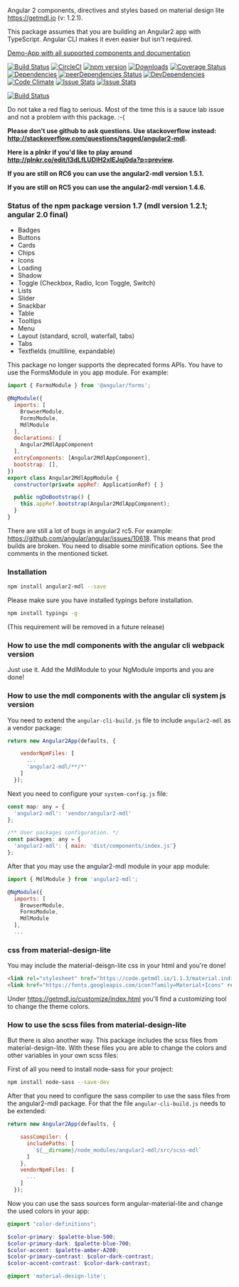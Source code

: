 
Angular 2 components, directives and styles based on material design lite https://getmdl.io (v: 1.2.1).

This package assumes that you are building an Angular2 app with TypeScript. Angular CLI makes it even easier but isn't required.

[Demo-App with all supported components and documentation](http://mseemann.io/angular2-mdl/)

[![Build Status](https://travis-ci.org/mseemann/angular2-mdl.svg?branch=master)](https://travis-ci.org/mseemann/angular2-mdl)
[![CircleCI](https://circleci.com/gh/mseemann/angular2-mdl/tree/master.svg?style=shield)](https://circleci.com/gh/mseemann/angular2-mdl/tree/master)
[![npm version](https://badge.fury.io/js/angular2-mdl.svg)](http://badge.fury.io/js/angular2-mdl)
[![Downloads](http://img.shields.io/npm/dm/angular2-mdl.svg)](https://npmjs.org/package/angular2-mdl)
[![Coverage Status](https://coveralls.io/repos/github/mseemann/angular2-mdl/badge.svg?branch=master)](https://coveralls.io/github/mseemann/angular2-mdl?branch=master)
[![Dependencies](https://david-dm.org/mseemann/angular2-mdl.svg)](https://david-dm.org/mseemann/angular2-mdl)
[![peerDependencies Status](https://david-dm.org/mseemann/angular2-mdl/peer-status.svg)](https://david-dm.org/mseemann/angular2-mdl?type=peer)
[![DevDependencies](https://david-dm.org/mseemann/angular2-mdl/dev-status.svg)](https://david-dm.org/mseemann/angular2-mdl#info=devDependencies&view=table)
[![Code Climate](https://codeclimate.com/github/mseemann/angular2-mdl/badges/gpa.svg)](https://codeclimate.com/github/mseemann/angular2-mdl)
[![Issue Stats](http://issuestats.com/github/mseemann/angular2-mdl/badge/issue?style=flat)](http://issuestats.com/github/mseemann/angular2-mdl)
[![Issue Stats](http://issuestats.com/github/mseemann/angular2-mdl/badge/pr?style=flat)](http://issuestats.com/github/mseemann/angular2-mdl)

[![Build Status](https://saucelabs.com/browser-matrix/angular2-mdl.svg)](https://saucelabs.com/u/angular2-mdl)

Do not take a red flag to serious. Most of the time this is a sauce lab issue and not a problem with this package. :-(

**Please don't use github to ask questions. Use stackoverflow instead: http://stackoverflow.com/questions/tagged/angular2-mdl.**

**Here is a plnkr if you'd like to play around http://plnkr.co/edit/I3dLfLUDIH2xlEJqj0da?p=preview.**

**If you are still on RC6 you can use the angular2-mdl version 1.5.1.**

**If you are still on RC5 you can use the angular2-mdl version 1.4.6.**


### Status of the npm package version 1.7 (mdl version 1.2.1; angular 2.0 final)

- Badges
- Buttons 
- Cards
- Chips
- Icons
- Loading
- Shadow
- Toggle (Checkbox, Radio, Icon Toggle, Switch)
- Lists
- Slider
- Snackbar
- Table
- Tooltips
- Menu
- Layout (standard, scroll, waterfall, tabs)
- Tabs
- Textfields (multiline, expandable)

This package no longer supports the deprecated forms APIs. You have to use the FormsModule in you app module. For example:

```JavaScript
import { FormsModule } from '@angular/forms';

@NgModule({
  imports: [
    BrowserModule,
    FormsModule,
    MdlModule
  ],
  declarations: [
    Angular2MdlAppComponent
  ],
  entryComponents: [Angular2MdlAppComponent],
  bootstrap: [],
})
export class Angular2MdlAppModule {
  constructor(private appRef: ApplicationRef) { }

  public ngDoBootstrap() {
    this.appRef.bootstrap(Angular2MdlAppComponent);
  }
}
```

There are still a lot of bugs in angular2 rc5. For example: https://github.com/angular/angular/issues/10618. 
This means that prod builds are broken. You need to disable some minification options. See the comments in the mentioned ticket.

### Installation

```bash
npm install angular2-mdl --save
```

Please make sure you have installed typings before installation.
```bash
npm install typings -g
```
(This requirement will be removed in a future release)

### How to use the mdl components with the angular cli webpack version

Just use it. Add the MdlModule to your NgModule imports and you are done!

### How to use the mdl components with the angular cli system js version

You need to extend the `angular-cli-build.js` file to include `angular2-mdl` as a vendor package: 

```JavaScript
return new Angular2App(defaults, {

    vendorNpmFiles: [
      ...
      'angular2-mdl/**/*'
    ]
  });
```

Next you need to configure your `system-config.js` file:

```JavaScript
const map: any = {
  'angular2-mdl': 'vendor/angular2-mdl'
};

/** User packages configuration. */
const packages: any = {
  'angular2-mdl': { main: 'dist/components/index.js'}
};
```

After that you may use the angular2-mdl module in your app module:
```JavaScript
import { MdlModule } from 'angular2-mdl';

@NgModule({
  imports: [
    BrowserModule,
    FormsModule,
    MdlModule
  ],
  ...
```

### css from material-design-lite
You may include the material-deisgn-lite css in your html and you're done!
```HTML
<link rel="stylesheet" href="https://code.getmdl.io/1.1.3/material.indigo-pink.min.css" />
<link href="https://fonts.googleapis.com/icon?family=Material+Icons" rel="stylesheet">
```
Under https://getmdl.io/customize/index.html you'll find a customizing tool to change the theme colors.

### How to use the scss files from material-design-lite
But there is also another way. This package includes the scss files from material-design-lite. 
With these files you are able to change the colors and other variables in your own scss files:

First of all you need to install node-sass for your project:

```bash
npm install node-sass --save-dev
```

After that you need to configure the sass compiler to use the sass files from the angular2-mdl package. 
For that the file `angular-cli-build.js` needs to be extended:

```JavaScript
return new Angular2App(defaults, {

    sassCompiler: {
      includePaths: [
        `${__dirname}/node_modules/angular2-mdl/src/scss-mdl`
      ]
    },
    vendorNpmFiles: [
      ...
    ]
  });
```

Now you can use the sass sources form angular-material-lite and change the used colors in your app:

```scss
@import "color-definitions";

$color-primary: $palette-blue-500;
$color-primary-dark: $palette-blue-700;
$color-accent: $palette-amber-A200;
$color-primary-contrast: $color-dark-contrast;
$color-accent-contrast: $color-dark-contrast;

@import 'material-design-lite';
```


[comment]: <> (in angular-cli/lib/broccoli/angular-broccoli-bundle.js set { minify: true, mangle: false })
